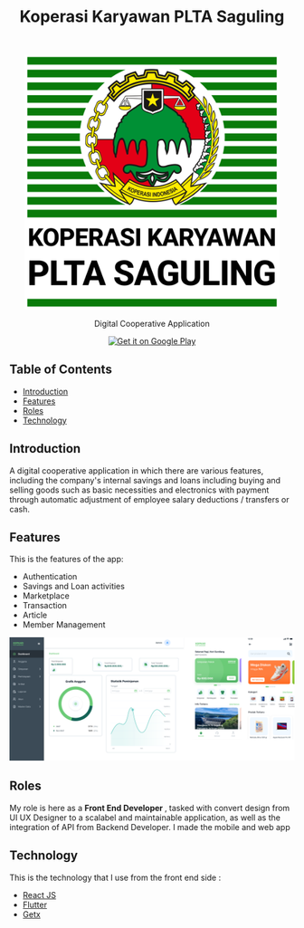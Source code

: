 <h1 align="center"> Koperasi Karyawan PLTA Saguling </h1> <br>
<p align="center">
  <a href="https://gitpoint.co/">
    <img alt="GitPoint" title="GitPoint" src="https://raw.githubusercontent.com/DafaZakhulhaq27/portofolio_desc/master/assets/kopkar_saguling_logo.png" width="450">
  </a>
</p>

<p align="center">
  Digital Cooperative Application
</p>

<p align="center">

  <a href="https://play.google.com/store/apps/details?id=com.kopkarpltasaguling.kopkarplta_mobile">
    <img alt="Get it on Google Play" title="Google Play" src="http://i.imgur.com/mtGRPuM.png" width="140">
  </a>
</p>

<!-- START doctoc generated TOC please keep comment here to allow auto update -->
<!-- DON'T EDIT THIS SECTION, INSTEAD RE-RUN doctoc TO UPDATE -->
## Table of Contents

- [Introduction](#introduction)
- [Features](#features)
- [Roles](#roles)
- [Technology](#technology)

<!-- END doctoc generated TOC please keep comment here to allow auto update -->

## Introduction

A digital cooperative application in which there are various features, including the company's internal savings and loans including buying and selling goods such as basic necessities and electronics with payment through automatic adjustment of employee salary deductions / transfers or cash. 

## Features

This is the features of the app:

* Authentication
* Savings and Loan activities
* Marketplace
* Transaction
* Article
* Member Management

<p align="center">
  <img src = "https://github.com/DafaZakhulhaq27/portofolio_desc/blob/master/assets/kopkar_saguling_ss.png?raw=true" width=700>
</p>

## Roles

My role is here as a <strong>Front End Developer </strong>, tasked with convert design from UI UX Designer to a scalabel and maintainable application, as well as the integration of API from Backend Developer. I made the mobile and web app

## Technology
This is the technology that I use from the front end side :
- [React JS](https://reactjs.org/)
- [Flutter](https://flutter.dev/)
- [Getx](https://pub.dev/packages/get)
